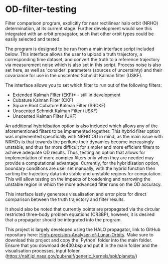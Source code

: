 # OD-filter-testing
Filter comparison program, explicitly for near rectilinear halo orbit (NRHO) determination, at its current stage. Further development would see this integrated with an orbit propagator, such that other orbit types could be easily selected and tested.

The program is designed to be run from a main interface script included below. This interface allows the user to upload a truth trajectory, a corresponding time dataset, and convert the truth to a reference trajectory via measurement noise which is also set in this script. Process noise is also set here, as well as 'consider' parameters (sources of uncertainty) and their covariance for use in the unscented Schmidt Kalman filter (USKF). 

The interface allows you to set which filter to run out of the following filters:
- Extended Kalman Filter (EKF)* - still in development
- Cubature Kalman Filter (CKF)
- Square Root Cubature Kalman Filter (SRCKF)
- Unscented Schmidt Kalman Filter (USKF)
- Unscented Kalman Filter (UKF)

An additional hybridisation option is also included which allows any of the aforementioned filters to be implemented together. This hybrid filter option was implemented specifically with NRHO OD in mind, as the main issue with NRHOs is that towards the perilune their dynamics become increasingly unstable, and thus far more difficult for simpler and more efficient filters to achieve adequate OD results. Thus, testing an option that allows for implementation of more complex filters only when they are needed may provide a computational advantage. Currently, for the hybridisation option, boundary conditions are user set manually, with the hybrid function then sorting the trajectory data into stable and unstable regions for computation. This will allow testing on the impacts of broadening and narrowing the unstable region in which the more advanced filter runs on the OD accuracy. 

This interface lastly generates visualisation and error plots for direct comparison between the truth trajectory and filter results.

It should also be noted that currently points are propagated via the circular restricted three-body problem equations (CR3BP), however, it is desired that a propagator should be integrated into the program. 

This project is largely developed using the HALO propagator, link to GitHub repositary here: [High-precision-Analyser-of-Lunar-Orbits](https://github.com/yang-researchgroup/High-precision-Analyser-of-Lunar-Orbits). Make sure to download this project and copy the 'Python' folder into the main folder.
Ensure that you download de430.bsp and put it in the main folder and the visualisation processes, input folder. (https://naif.jpl.nasa.gov/pub/naif/generic_kernels/spk/planets/)
